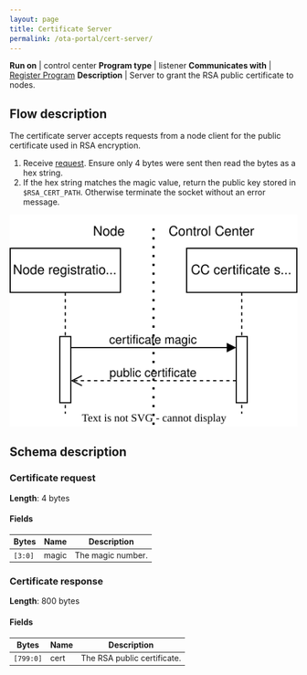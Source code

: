 ```yaml
---
layout: page
title: Certificate Server
permalink: /ota-portal/cert-server/
---
```


**Run on** | control center
**Program type** | listener
**Communicates with** | [Register Program](../tools/ijam-reg.md)
**Description** | Server to grant the RSA public certificate to nodes.

## Flow description
The certificate server accepts requests from a node client for the public certificate used in RSA encryption.
1. Receive [request](#certificate-request). Ensure only 4 bytes were sent then read the bytes as a hex string.
1. If the hex string matches the magic value, return the public key stored in `$RSA_CERT_PATH`. Otherwise terminate the socket without an error message.

![Sequence diagram](../media/drawio/ijam-cert-server.svg)

## Schema description

### Certificate request

**Length**: 4 bytes

#### Fields

Bytes | Name | Description 
-|-|-
`[3:0]` | magic | The magic number.

### Certificate response

**Length**: 800 bytes

#### Fields

Bytes | Name | Description
-|-|-
`[799:0]` | cert | The RSA public certificate.
